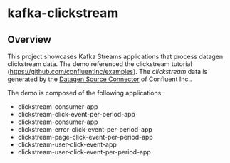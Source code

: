 # kafka-clickstream

## Overview

This project showcases Kafka Streams applications that process datagen clickstream data. The demo referenced the clickstream tutorial (https://github.com/confluentinc/examples). The *clickstream* data is generated by the [Datagen Source Connector](https://github.com/confluentinc/kafka-connect-datagen) of Confluent Inc..

The demo is composed of the following applications:

- clickstream-consumer-app
- clickstream-click-event-per-period-app
- clickstream-consumer-app
- clickstream-error-click-event-per-period-app
- clickstream-page-click-event-per-period-app
- clickstream-user-click-event-app
- clickstream-user-click-event-per-period-app
